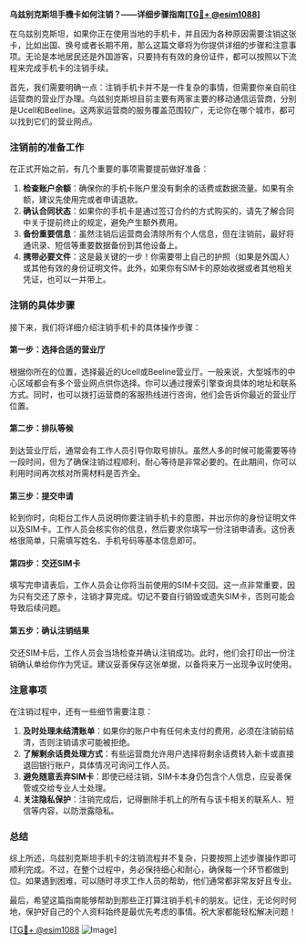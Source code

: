 **乌兹别克斯坦手機卡如何注销？——详细步骤指南[[TG💪+ @esim1088](https://t.me/s/esim1088)]**

在乌兹别克斯坦，如果你正在使用当地的手机卡，并且因为各种原因需要注销这张卡，比如出国、换号或者长期不用，那么这篇文章将为你提供详细的步骤和注意事项。无论是本地居民还是外国游客，只要持有有效的身份证件，都可以按照以下流程来完成手机卡的注销手续。

首先，我们需要明确一点：注销手机卡并不是一件复杂的事情，但需要你亲自前往运营商的营业厅办理。乌兹别克斯坦目前主要有两家主要的移动通信运营商，分别是Ucell和Beeline。这两家运营商的服务覆盖范围较广，无论你在哪个城市，都可以找到它们的营业网点。

### 注销前的准备工作

在正式开始之前，有几个重要的事项需要提前做好准备：

1. **检查账户余额**：确保你的手机卡账户里没有剩余的话费或数据流量。如果有余额，建议先使用完或者申请退款。
2. **确认合同状态**：如果你的手机卡是通过签订合约的方式购买的，请先了解合同中关于提前终止的规定，避免产生额外费用。
3. **备份重要信息**：虽然注销后运营商会清除所有个人信息，但在注销前，最好将通讯录、短信等重要数据备份到其他设备上。
4. **携带必要文件**：这是最关键的一步！你需要带上自己的护照（如果是外国人）或其他有效的身份证明文件。此外，如果你有SIM卡的原始收据或者其他相关凭证，也可以一并带上。

### 注销的具体步骤

接下来，我们将详细介绍注销手机卡的具体操作步骤：

#### 第一步：选择合适的营业厅

根据你所在的位置，选择最近的Ucell或Beeline营业厅。一般来说，大型城市的中心区域都会有多个营业网点供你选择。你可以通过搜索引擎查询具体的地址和联系方式。同时，也可以拨打运营商的客服热线进行咨询，他们会告诉你最近的营业厅位置。

#### 第二步：排队等候

到达营业厅后，通常会有工作人员引导你取号排队。虽然人多的时候可能需要等待一段时间，但为了确保注销过程顺利，耐心等待是非常必要的。在此期间，你可以利用时间再次核对所需材料是否齐全。

#### 第三步：提交申请

轮到你时，向柜台工作人员说明你要注销手机卡的意图，并出示你的身份证明文件以及SIM卡。工作人员会核实你的信息，然后要求你填写一份注销申请表。这份表格很简单，只需填写姓名、手机号码等基本信息即可。

#### 第四步：交还SIM卡

填写完申请表后，工作人员会让你将当前使用的SIM卡交回。这一点非常重要，因为只有交还了原卡，注销才算完成。切记不要自行销毁或遗失SIM卡，否则可能会导致后续问题。

#### 第五步：确认注销结果

交还SIM卡后，工作人员会当场检查并确认注销成功。此时，他们会打印出一份注销确认单给你作为凭证。建议妥善保存这张单据，以备将来万一出现争议时使用。

### 注意事项

在注销过程中，还有一些细节需要注意：

1. **及时处理未结清账单**：如果你的账户中有任何未支付的费用，必须在注销前结清，否则注销请求可能被拒绝。
2. **了解剩余话费处理方式**：有些运营商允许用户选择将剩余话费转入新卡或直接退回银行账户，具体情况可询问工作人员。
3. **避免随意丢弃SIM卡**：即使已经注销，SIM卡本身仍包含个人信息，应妥善保管或交给专业人士处理。
4. **关注隐私保护**：注销完成后，记得删除手机上的所有与该卡相关的联系人、短信等内容，以防泄露隐私。

### 总结

综上所述，乌兹别克斯坦手机卡的注销流程并不复杂，只要按照上述步骤操作即可顺利完成。不过，在整个过程中，务必保持细心和耐心，确保每一个环节都做到位。如果遇到困难，可以随时寻求工作人员的帮助，他们通常都非常友好且专业。

最后，希望这篇指南能够帮助到那些正打算注销手机卡的朋友。记住，无论何时何地，保护好自己的个人资料始终是最优先考虑的事情。祝大家都能轻松解决问题！

[[TG💪+ @esim1088](https://t.me/s/esim1088) ![Image](https://i.postimg.cc/4NQfJmqS/Snipaste-2025-05-13-00-14-12.png)]
